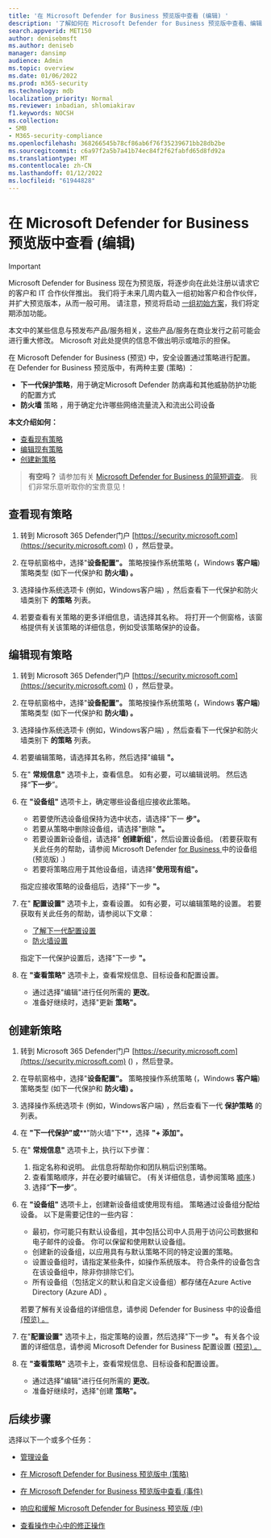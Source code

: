 ```yaml
---
title: '在 Microsoft Defender for Business 预览版中查看 (编辑) '
description: '了解如何在 Microsoft Defender for Business 预览版中查看、编辑、创建和删除下一代 (策略) '
search.appverid: MET150
author: denisebmsft
ms.author: deniseb
manager: dansimp
audience: Admin
ms.topic: overview
ms.date: 01/06/2022
ms.prod: m365-security
ms.technology: mdb
localization_priority: Normal
ms.reviewer: inbadian, shlomiakirav
f1.keywords: NOCSH
ms.collection:
- SMB
- M365-security-compliance
ms.openlocfilehash: 368266545b78cf86ab6f76f35239671bb28db2be
ms.sourcegitcommit: c6a97f2a5b7a41b74ec84f2f62fabfd65d8fd92a
ms.translationtype: MT
ms.contentlocale: zh-CN
ms.lasthandoff: 01/12/2022
ms.locfileid: "61944828"
---
```

# <a name="view-or-edit-policies-in-microsoft-defender-for-business-preview"></a>在 Microsoft Defender for Business 预览版中查看 (编辑) 

> [!IMPORTANT]
> Microsoft Defender for Business 现在为预览版，将逐步向在此处注册以请求[](https://aka.ms/mdb-preview)它的客户和 IT 合作伙伴推出。 我们将于未来几周内载入一组初始客户和合作伙伴，并扩大预览版本，从而一般可用。 请注意，预览将启动 [一组初始方案](mdb-tutorials.md#try-these-preview-scenarios)，我们将定期添加功能。
> 
> 本文中的某些信息与预发布产品/服务相关，这些产品/服务在商业发行之前可能会进行重大修改。 Microsoft 对此处提供的信息不做出明示或暗示的担保。 

在 Microsoft Defender for Business (预览) 中，安全设置通过策略进行配置。 在 Defender for Business 预览版中，有两种主要 (策略) ：

- **下一代保护策略**，用于确定Microsoft Defender 防病毒和其他威胁防护功能的配置方式
- **防火墙** 策略 ，用于确定允许哪些网络流量流入和流出公司设备

**本文介绍如何：**

- [查看现有策略](#view-your-existing-policies)
- [编辑现有策略](#edit-an-existing-policy)
- [创建新策略](#create-a-new-policy)

>
> **有空吗？**
> 请参加有关 <a href="https://microsoft.qualtrics.com/jfe/form/SV_0JPjTPHGEWTQr4y" target="_blank">Microsoft Defender for Business 的简短调查</a>。 我们非常乐意听取你的宝贵意见！
>

## <a name="view-your-existing-policies"></a>查看现有策略

1. 转到 Microsoft 365 Defender门户 [https://security.microsoft.com](https://security.microsoft.com) () ，然后登录。 

2. 在导航窗格中，选择"**设备配置"。** 策略按操作系统策略 (，Windows **客户端**) 策略类型 (如下一代保护和 **防火墙) 。**  

3. 选择操作系统选项卡 (例如，Windows客户端) ，然后查看下一代保护和防火墙类别下 **的策略** 列表。  

4. 若要查看有关策略的更多详细信息，请选择其名称。 将打开一个侧窗格，该窗格提供有关该策略的详细信息，例如受该策略保护的设备。

## <a name="edit-an-existing-policy"></a>编辑现有策略

1. 转到 Microsoft 365 Defender门户 [https://security.microsoft.com](https://security.microsoft.com) () ，然后登录。 

2. 在导航窗格中，选择"**设备配置"。** 策略按操作系统策略 (，Windows **客户端**) 策略类型 (如下一代保护和 **防火墙) 。**  

3. 选择操作系统选项卡 (例如，Windows客户端) ，然后查看下一代保护和防火墙类别下 **的策略** 列表。  

4. 若要编辑策略，请选择其名称，然后选择"编辑 **"。**

5. 在" **常规信息"** 选项卡上，查看信息。 如有必要，可以编辑说明。 然后选择“**下一步**”。

6. 在 **"设备组"** 选项卡上，确定哪些设备组应接收此策略。  

   - 若要使所选设备组保持为选中状态，请选择"下一 **步"。**
   - 若要从策略中删除设备组，请选择"删除 **"。**
   - 若要设置新设备组，请选择" **创建新组**"，然后设置设备组。  (若要获取有关此任务的帮助，请参阅 Microsoft Defender [for Business ](mdb-create-edit-device-groups.md)中的设备组 (预览版) .) 
   - 若要将策略应用于其他设备组，请选择"**使用现有组"。**

   指定应接收策略的设备组后，选择"下一步 **"。**

7. 在" **配置设置"** 选项卡上，查看设置。 如有必要，可以编辑策略的设置。 若要获取有关此任务的帮助，请参阅以下文章： 

   - [了解下一代配置设置](mdb-next-gen-configuration-settings.md)   
   - [防火墙设置](mdb-firewall.md)

   指定下一代保护设置后，选择"下一步 **"。**

8. 在 **"查看策略"** 选项卡上，查看常规信息、目标设备和配置设置。 

   - 通过选择"编辑"进行任何所需的 **更改**。
   - 准备好继续时，选择"更新 **策略"。**

## <a name="create-a-new-policy"></a>创建新策略

1. 转到 Microsoft 365 Defender门户 [https://security.microsoft.com](https://security.microsoft.com) () ，然后登录。 

2. 在导航窗格中，选择"**设备配置"。** 策略按操作系统策略 (，Windows **客户端**) 策略类型 (如下一代保护和 **防火墙) 。**  

3. 选择操作系统选项卡 (例如，Windows客户端) ，然后查看下一代 **保护策略** 的列表。 

4. 在 **"下一代保护"或****"防火墙"下**，选择 **"+ 添加"。**

5. 在" **常规信息"** 选项卡上，执行以下步骤：

   1. 指定名称和说明。 此信息将帮助你和团队稍后识别策略。
   2. 查看策略顺序，并在必要时编辑它。  (有关详细信息，请参阅策略 [顺序](mdb-policy-order.md).) 
   3. 选择“**下一步**”。 

7. 在 **"设备组"** 选项卡上，创建新设备组或使用现有组。 策略通过设备组分配给设备。 以下是需要记住的一些内容：

   - 最初，你可能只有默认设备组，其中包括公司中人员用于访问公司数据和电子邮件的设备。 你可以保留和使用默认设备组。
   - 创建新的设备组，以应用具有与默认策略不同的特定设置的策略。 
   - 设置设备组时，请指定某些条件，如操作系统版本。 符合条件的设备包含在该设备组中，除非你排除它们。 
   - 所有设备组（包括定义的默认和自定义设备组）都存储在Azure Active Directory (Azure AD) 。

   若要了解有关设备组的详细信息，请参阅 Defender for Business 中的设备组[ (预览) 。 ](mdb-create-edit-device-groups.md)

8. 在"**配置设置"** 选项卡上，指定策略的设置，然后选择"下一步 **"。** 有关各个设置的详细信息，请参阅 Microsoft Defender for Business 配置设置 ([预览) 。 ](mdb-next-gen-configuration-settings.md)

9. 在 **"查看策略"** 选项卡上，查看常规信息、目标设备和配置设置。 

   - 通过选择"编辑"进行任何所需的 **更改**。
   - 准备好继续时，选择"创建 **策略"。**


## <a name="next-steps"></a>后续步骤

选择以下一个或多个任务：

- [管理设备](mdb-manage-devices.md)

- [在 Microsoft Defender for Business 预览版中 (策略) ](mdb-create-new-policy.md)

- [在 Microsoft Defender for Business 预览版中查看 (事件) ](mdb-view-manage-incidents.md)

- [响应和缓解 Microsoft Defender for Business 预览版 (中) ](mdb-respond-mitigate-threats.md)

- [查看操作中心中的修正操作](mdb-review-remediation-actions.md)